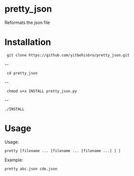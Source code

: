 # pretty_json
Reformats the json file

# Installation

<pre><code> git clone https://github.com/yitbehisbro/pretty_json.git </code></pre>--
<pre><code> cd pretty_json</code></pre>--
<pre><code> chmod u+x INSTALL pretty_json.py</code></pre>--
<pre><code>./INSTALL</code></pre>

# Usage
Usage:    
<pre><code>pretty [filename ... [filename ... [filename ...] ] ]</code></pre>
Example:    
 <pre><code>pretty abc.json cde.json</code></pre>
 
